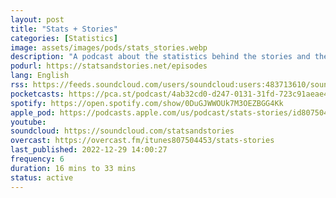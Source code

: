 ```yaml
---
layout: post
title: "Stats + Stories"
categories: [Statistics]
image: assets/images/pods/stats_stories.webp
description: "A podcast about the statistics behind the stories and the stories behind the statistics."
podurl: https://statsandstories.net/episodes
lang: English
rss: https://feeds.soundcloud.com/users/soundcloud:users:483713610/sounds.rss
pocketcasts: https://pca.st/podcast/4ab32cd0-d247-0131-31fd-723c91aeae46
spotify: https://open.spotify.com/show/0DuGJWWOUk7M3OEZBGG4Kk
apple_pod: https://podcasts.apple.com/us/podcast/stats-stories/id807504453
youtube:
soundcloud: https://soundcloud.com/statsandstories
overcast: https://overcast.fm/itunes807504453/stats-stories
last_published: 2022-12-29 14:00:27
frequency: 6
duration: 16 mins to 33 mins
status: active
---
```

